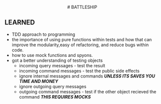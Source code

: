 <p align="center">
# BATTLESHIP
</p>

## LEARNED

- TDD approach to programming
- the importance of using pure functions within tests and how that can improve the modularity,easy of refactoring, and reduce bugs within code.
- how to use mock functions and spyons.
- got a better understanding of testing objects
  - incoming query messages - test the result
  - incoming command messages - test the public side effects
  - ignore internal messages and commands **_UNLESS ITS SAVES YOU TIME AND MONEY_**
  - ignore outgoing query messages
  - outgoing command messages - test if the other object recieved the command **_THIS REQUIRES MOCKS_**
